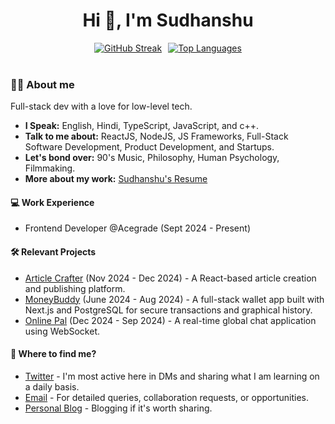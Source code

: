 <h1 align="center">Hi 👋, I&#39;m Sudhanshu</h1>

<div align="center" style="display: flex; justify-content: center; gap: 10px;">
  <a href="https://github.com/SXsid">
    <img src="https://github-readme-streak-stats.herokuapp.com?user=SXsid&theme=tokyonight&hide_border=true&card_width=400&card_height=150&hide_longest_streak=true" alt="GitHub Streak" />
  </a>
  <a href="https://github.com/SXsid">
    <img src="https://github-readme-stats.vercel.app/api/top-langs/?username=SXsid&layout=compact&langs_count=8&card_width=400&theme=tokyonight" alt="Top Languages" />
  </a>
</div>

<br />

### 👋🏻 About me
Full-stack dev with a love for low-level tech.

* **I Speak:** English, Hindi, TypeScript, JavaScript, and c++.
* **Talk to me about:** ReactJS, NodeJS, JS Frameworks, Full-Stack Software Development, Product Development, and Startups.
* **Let&#39;s bond over:** 90&#39;s Music, Philosophy, Human Psychology, Filmmaking.
* **More about my work:** [Sudhanshu&#39;s Resume](https://drive.google.com/file/d/17YVTS0Z2LATFaGXdSBbHV-280d1kXKfP/view)

#### 💻 Work Experience
* Frontend Developer @Acegrade (Sept 2024 - Present)

#### 🛠️ Relevant Projects
* [Article Crafter](https://article-crafter.vercel.app/) (Nov 2024 - Dec 2024) - A React-based article creation and publishing platform.
* [MoneyBuddy](https://moneybuddyx.vercel.app/graph) (June 2024 - Aug 2024) - A full-stack wallet app built with Next.js and PostgreSQL for secure transactions and graphical history.
* [Online Pal](https://onlinepal.vercel.app/) (Dec 2024 - Sep 2024) - A real-time global chat application using WebSocket.

#### 👀 Where to find me?
* [Twitter](https://x.com/noobtwts) - I&#39;m most active here in DMs and sharing what I am learning on a daily basis.
* [Email](mailto:contact.sidshekhar@gmail.com) - For detailed queries, collaboration requests, or opportunities.
* [Personal Blog](https://dev.to/sid04) - Blogging if it&#39;s worth sharing.
